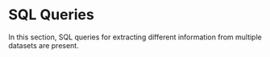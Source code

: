 # SQL Queries 

In this section, SQL queries for extracting different information from multiple datasets are present.
